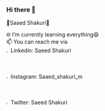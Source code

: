 ### Hi there 👋



🔵Saaed Shakuri🔴
                                                          
              
🌐 I’m currently learning everything😄
 <br>
📫 You can reach me via
  <br>
  <img src="https://user-images.githubusercontent.com/103886656/196713478-2f95c0a3-5259-4fc8-9a0a-318bc6b51657.png" width=1.5% height=1.5%>
  Linkedin: Saeed Shakuri
  <br>
  <img src="https://user-images.githubusercontent.com/103886656/196713633-2a52825d-b50d-4fbf-a453-96024020be71.png" width=1.5% height=1.5%>
  Instagram: Saaed_shakuri_m
  <br>
  <img src="https://user-images.githubusercontent.com/103886656/196714094-c15930f5-529e-4b87-bae9-799f79273625.png" width=1.5% height=1.5%>
  Twitter: Saeed Shakuri


